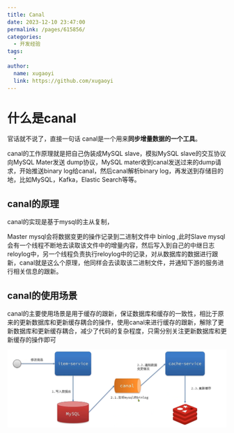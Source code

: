 ```yaml
---
title: Canal
date: 2023-12-10 23:47:00
permalink: /pages/615856/
categories:
  - 开发经验
tags:
  - 
author: 
  name: xugaoyi
  link: https://github.com/xugaoyi
---
```


 # 什么是canal

官话就不说了，直接一句话 canal是一个用来**同步增量数据的一个工具**。

canal的工作原理就是把自己伪装成MySQL slave，模拟MySQL slave的交互协议向MySQL Mater发送 dump协议，MySQL mater收到canal发送过来的dump请求，开始推送binary log给canal，然后canal解析binary log，再发送到存储目的地，比如MySQL，Kafka，Elastic Search等等。

## canal的原理

canal的实现是基于mysql的主从复制，

Master mysql会将数据变更的操作记录到二进制文件中 binlog ,此时Slave mysql 会有一个线程不断地去读取该文件中的增量内容，然后写入到自己的中继日志 reloylog中，另一个线程负责执行reloylog中的记录，对从数据库的数据进行跟新，canal就是这么个原理，他同样会去读取该二进制文件，并通知下游的服务进行相关信息的跟新。

## canal的使用场景

canal的主要使用场景是用于缓存的跟新，保证数据库和缓存的一致性，相比于原来的更新数据库和更新缓存耦合的操作，使用canal来进行缓存的跟新，解除了更新数据库和更新缓存耦合，减少了代码的复杂程度，只需分别关注更新数据库和更新缓存的操作即可

![img](https://raw.githubusercontent.com/pruedream/PictureBed/main/image/2910022-20230901172921745-339032687.png)